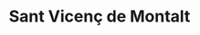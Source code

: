 ---
title: Sant Vicenç de Montalt
url: /sant-vicenc-de-montalt/
latitude: 41.567
longitude: 2.52
---